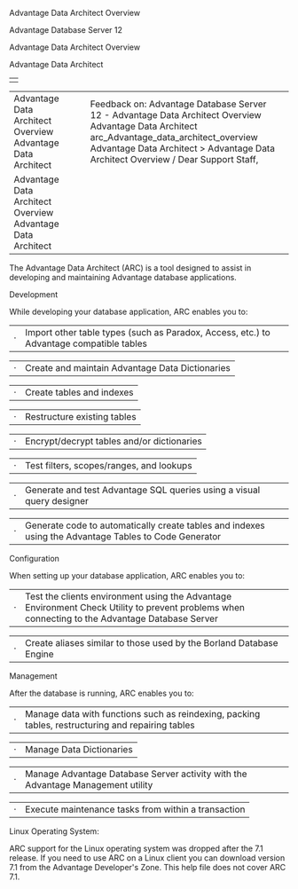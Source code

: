 Advantage Data Architect Overview




Advantage Database Server 12  

Advantage Data Architect Overview

Advantage Data Architect

|  |
| --- |
|  |

|  |  |  |  |  |
| --- | --- | --- | --- | --- |
| Advantage Data Architect Overview  Advantage Data Architect |  |  | Feedback on: Advantage Database Server 12 - Advantage Data Architect Overview Advantage Data Architect arc\_Advantage\_data\_architect\_overview Advantage Data Architect > Advantage Data Architect Overview / Dear Support Staff, |  |
| Advantage Data Architect Overview  Advantage Data Architect |  |  |  |  |

The Advantage Data Architect (ARC) is a tool designed to assist in developing and maintaining Advantage database applications.

Development

While developing your database application, ARC enables you to:

|  |  |
| --- | --- |
| · | Import other table types (such as Paradox, Access, etc.) to Advantage compatible tables |

|  |  |
| --- | --- |
| · | Create and maintain Advantage Data Dictionaries |

|  |  |
| --- | --- |
| · | Create tables and indexes |

|  |  |
| --- | --- |
| · | Restructure existing tables |

|  |  |
| --- | --- |
| · | Encrypt/decrypt tables and/or dictionaries |

|  |  |
| --- | --- |
| · | Test filters, scopes/ranges, and lookups |

|  |  |
| --- | --- |
| · | Generate and test Advantage SQL queries using a visual query designer |

|  |  |
| --- | --- |
| · | Generate code to automatically create tables and indexes using the Advantage Tables to Code Generator |

Configuration

When setting up your database application, ARC enables you to:

|  |  |
| --- | --- |
| · | Test the clients environment using the Advantage Environment Check Utility to prevent problems when connecting to the Advantage Database Server |

|  |  |
| --- | --- |
| · | Create aliases similar to those used by the Borland Database Engine |

Management

After the database is running, ARC enables you to:

|  |  |
| --- | --- |
| · | Manage data with functions such as reindexing, packing tables, restructuring and repairing tables |

|  |  |
| --- | --- |
| · | Manage Data Dictionaries |

|  |  |
| --- | --- |
| · | Manage Advantage Database Server activity with the Advantage Management utility |

|  |  |
| --- | --- |
| · | Execute maintenance tasks from within a transaction |

Linux Operating System:

ARC support for the Linux operating system was dropped after the 7.1 release. If you need to use ARC on a Linux client you can download version 7.1 from the Advantage Developer's Zone. This help file does not cover ARC 7.1.